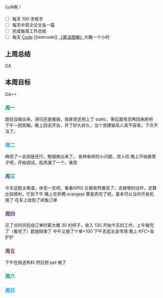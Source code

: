 👍冲啊！
- [ ] 每天 100 字练字
- [ ] 每天中英文论文各一篇
- [ ] 完成每周工作总结
- [ ] 每天 [Code](https://leetcode.cn/studyplan/top-interview-150/) [[leetcode]] [《算法图解》](https://www.bilibili.com/video/BV1PN4y1Q73P/?spm_id_from=333.788&vd_source=d3ee14ef6a5aeafdb4ae42baa01c2793)大概一个小时
## 上周总结

  GA

## 本周目标

  GA++

### <font color="#00b050">周一</font>

题目没做出来，递归还是难搞，我甚至还用上了 static，等后面有空再回来刷吧
下午一团浆糊，晚上回去开会，开了好久好久，当个党建联系人真不容易，下次不当了。

### <font color="#00b0f0">周二</font>

  麻烦了一会但是还行，勉强做出来了。
  各种各样的小问题，烦人哎
  晚上开始接管子吧，开始调试。肌肉漏了一个，难受

### <font color="#0070c0">周三</font>

  今天这题太离谱，休息一天吧，看看GPIO
  又被突然袭击了，去做臂的动作，还算比较顺利，忙到下午
  晚上在折腾 orangepi 算是弄完了吧，基本可以当作开发机用了
	在车上收到了闲鱼订单 
### <font color="#7030a0">周四</font>

  花了点时间完成订单时薪大概 30 的样子，收入 130
  开始今天的工作，上午做完了（看完了）题就结束了
  中午又接了个单+100
  下午去逛五金市场
  晚上 KFC+金铲铲

### <font color="#972969">周五</font>

  下午在挑选布料
  然后把 ppt 做了

### <font color="#00b050">周六</font>

  

### <font color="#00b0f0">周日</font>

